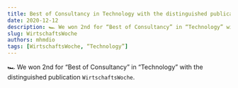 ```yaml
---
title: Best of Consultancy in Technology with the distinguished publication.
date: 2020-12-12
description: 🏎 We won 2nd for “Best of Consultancy” in “Technology” with the distinguished publication WirtschaftsWoche.
slug: WirtschaftsWoche
authors: mhmdio
tags: [WirtschaftsWoche, “Technology”]
---
```


🏎 We won 2nd for “Best of Consultancy” in “Technology” with the distinguished publication `WirtschaftsWoche`.
